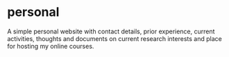 # personal
A simple personal website with contact details, prior experience, current activities, thoughts and documents on current research interests and place for hosting my online courses.
